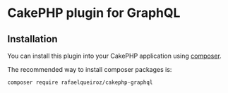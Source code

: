# CakePHP plugin for GraphQL

## Installation

You can install this plugin into your CakePHP application using [composer](https://getcomposer.org).

The recommended way to install composer packages is:

```
composer require rafaelqueiroz/cakephp-graphql
```
